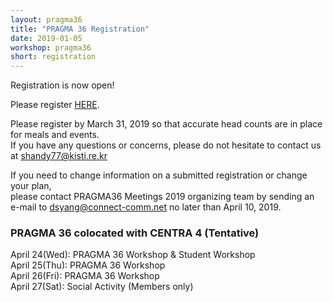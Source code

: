 ```yaml
---
layout: pragma36
title: "PRAGMA 36 Registration"
date: 2019-01-05
workshop: pragma36
short: registration
---
```


Registration is now open!

Please register [HERE](https://www.myrgst.com:5007/centra4-pragma36/). 

Please register by March 31, 2019 so that accurate head counts are in place for meals and events.<br>
If you have any questions or concerns, please do not hesitate to contact us at [shandy77@kisti.re.kr](mailto:shandy77@kisti.re.kr)

If you need to change information on a submitted registration or change your plan, <br>please contact PRAGMA36 Meetings 2019 organizing team by sending an e-mail to [dsyang@connect-comm.net](mailto:dsyang@connect-comm.net) no later than April 10, 2019.

### PRAGMA 36 colocated with CENTRA 4 (Tentative)<br>
April 24(Wed): PRAGMA 36 Workshop & Student Workshop <br>
April 25(Thu): PRAGMA 36 Workshop<br>
April 26(Fri): PRAGMA 36 Workshop<br>
April 27(Sat): Social Activity (Members only)
